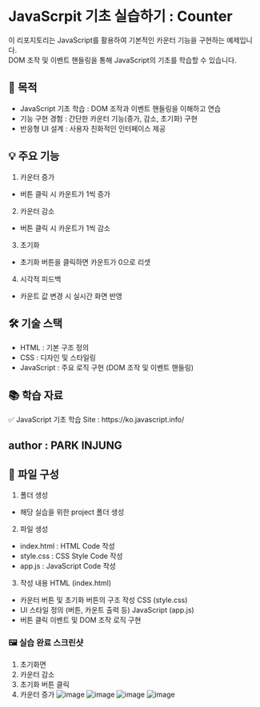 # JavaScrpit 기초 실습하기 : Counter
이 리포지토리는 JavaScript를 활용하여 기본적인 카운터 기능을 구현하는 예제입니다.<br>
DOM 조작 및 이벤트 핸들링을 통해 JavaScript의 기초를 학습할 수 있습니다.
## 🎯 목적
- JavaScript 기초 학습 :
DOM 조작과 이벤트 핸들링을 이해하고 연습
- 기능 구현 경험 :
간단한 카운터 기능(증가, 감소, 초기화) 구현
- 반응형 UI 설계 :
사용자 친화적인 인터페이스 제공

## 💡 주요 기능
1. 카운터 증가
- 버튼 클릭 시 카운트가 1씩 증가
2. 카운터 감소
- 버튼 클릭 시 카운트가 1씩 감소
3. 초기화
- 초기화 버튼을 클릭하면 카운트가 0으로 리셋
4. 시각적 피드백
- 카운트 값 변경 시 실시간 화면 반영
  
## 🛠️ 기술 스택
- HTML : 기본 구조 정의
- CSS : 디자인 및 스타일링
- JavaScript : 주요 로직 구현 (DOM 조작 및 이벤트 핸들링)
  
## 📚 학습 자료
<p>✅ JavaScript 기초 학습 Site : https://ko.javascript.info/</p> 

## author : PARK INJUNG

## 📁 파일 구성
1. 폴더 생성
- 해당 실습을 위한 project 폴더 생성
2. 파일 생성
- index.html : HTML Code 작성
- style.css : CSS Style Code 작성
- app.js : JavaScript Code 작성
3. 작성 내용
HTML (index.html)
- 카운터 버튼 및 초기화 버튼의 구조 작성
CSS (style.css)
- UI 스타일 정의 (버튼, 카운트 출력 등)
JavaScript (app.js)
- 버튼 클릭 이벤트 및 DOM 조작 로직 구현

### 🖼️ 실습 완료 스크린샷
1. 초기화면
2. 카운터 감소
3. 초기화 버튼 클릭
4. 카운터 증가
![image](https://github.com/user-attachments/assets/f0d56721-d9a4-4aa3-be7b-cdc01d65a6a6)
![image](https://github.com/user-attachments/assets/6c5d1206-7869-42aa-ba25-d6a501532984)
![image](https://github.com/user-attachments/assets/d7d424f2-9c76-46ab-a4a9-14736f062717)
![image](https://github.com/user-attachments/assets/373163f3-b9c6-4a4b-b22c-2a517afc1f96)
